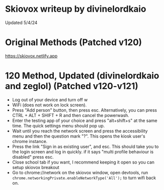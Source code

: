 # Skiovox writeup by divinelordkaio
Updated 5/4/24

# Original Methods (Patched v120)
https://skiovox.netlify.app


# 120 Method, Updated (divinelordkaio and zeglol) (Patched v120-v121)
- Log out of your device and turn off w
- WiFi (does not work on lock screen).
- Press "Add person" button, then press esc. Alternatively, you can press CTRL + ALT + SHIFT + R and then cancel the powerwash.
- Enter the testing app of your choice and press "alt+shift+s" at the same time. The quick settings menu should pop up.
- Wait until you reach the network screen and press the accessibility menu and then the question mark "?". This opens the kiosk user's chrome instance.
- Press the link "Sign in as existing user", and esc. This should take you to the login screen and log in quickly.
if  it says "multi profile behaviour is disabled" press esc.
- Close school tab if you want, I recommend keeping it open so you can setup skiovox breakout
- Go to chrome://network on the skiovox window, open devtools, run `chrome.networkingPrivate.enableNetworkType('All');` to turn wifi back on.
